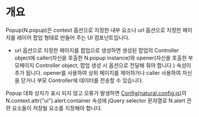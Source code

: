 개요
===

Popup(N.popup)은 context 옵션으로 지정한 내부 요소나 url 옵션으로 지정한 페이지를 레이어 팝업 형태로 만들어 주는 UI 컴포넌트입니다.

 * url 옵션으로 지정한 페이지를 팝업으로 생성하면 생성된 팝업의 Controller object에 caller(자신을 호출한 N.popup instance)와 opener(자신을 호출한 부모페이지 Controller object, 팝업 생성 시 옵션으로 전달해 줘야 합니다.) 속성이 추가 됩니다. opener를 사용하여 상위 페이지를 제어하거나 caller 사용하여 자신을 닫거나 부모 Controller에 데이터를 전송할 수 있습니다.

<p class="alert">Popup 대화 상자가 표시 되지 않고 오류가 발생하면 <a href="#cmVmcjAxMDIlMjRDb25maWckaHRtbCUyRm5hdHVyYWxqcyUyRnJlZnIlMkZyZWZyMDEwMi5odG1s">Config(natural.config.js)</a>의 N.context.attr("ui").alert.container 속성에 jQuery selector 문자열로 N.alert 관련 요소들이 저장될 요소를 지정해야 합니다.</p>